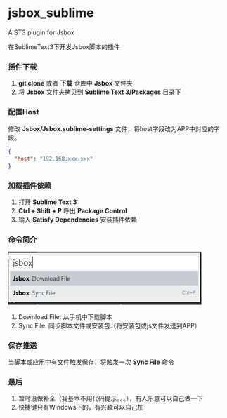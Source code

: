 # jsbox_sublime
A ST3 plugin for Jsbox

在SublimeText3下开发Jsbox脚本的插件

### 插件下载

1. **git clone** 或者 **下载** 仓库中 **Jsbox** 文件夹
2. 将 **Jsbox** 文件夹拷贝到 **Sublime Text 3/Packages** 目录下

### 配置Host

修改 **Jsbox/Jsbox.sublime-settings** 文件，将host字段改为APP中对应的字段。

```json
{
  "host": "192.168.xxx.xxx"
}
```

### 加载插件依赖

1. 打开 **Sublime Text 3**
2. **Ctrl + Shift + P** 呼出 **Package Control**
3. 输入 **Satisfy Dependencies** 安装插件依赖

### 命令简介

![](https://github.com/Fndroid/jsbox_sublime/blob/master/imgs/jsbox_plugin.png?raw=true)

1. Download File: 从手机中下载脚本
2. Sync File: 同步脚本文件或安装包（将安装包或js文件发送到APP）

### 保存推送

当脚本或应用中有文件触发保存，将触发一次 **Sync File** 命令

### 最后

1. 暂时没做补全（我基本不用代码提示。。。），有人乐意可以自己做一下
2. 快捷键只有Windows下的，有兴趣可以自己加
